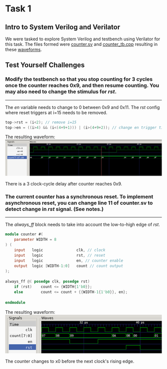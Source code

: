 # Task 1

## Intro to System Verilog and Verilator

We were tasked to explore System Verilog and testbench using Verilator for this task. The files formed were [counter.sv](counter.sv) and [counter_tb.cpp](counter_tb.cpp) resulting in these [waveforms](counter.vcd).

## Test Yourself Challenges

### Modify the testbench so that you stop counting for 3 cycles once the counter reaches 0x9, and then resume counting.  You may also need to change the stimulus for _rst_.
---

The _en_ variable needs to change to 0 between 0x9 and 0x11. The _rst_ config where reset triggers at i=15 needs to be removed.

```cpp
top->rst = (i<2); // remove i=15
top->en = ((i>4) && (i<(4+9+1))) | (i>(4+9+2)); // change en trigger timing
```

The resulting waveform:
![testyourself1waveform](testyourself/images/testyourself1waveform.png)

There is a 3 clock-cycle delay after counter reaches 0x9.

### The current counter has a synchronous reset. To implement asynchronous reset, you can change line 11 of counter.sv to detect change in _rst_ signal.  (See notes.)
---

The _always\_ff_ block needs to take into account the low-to-high edge of _rst_.

```verilog
module counter #(
    parameter WIDTH = 8
) (
    input   logic               clk, // clock
    input   logic               rst, // reset
    input   logic               en, // counter enable
    output  logic [WIDTH-1:0]   count // count output
);

always_ff @( posedge clk, posedge rst)
    if (rst)    count <= {WIDTH{1'b0}};
    else        count <= count + {{WIDTH-1{1'b0}}, en};
    
endmodule
```

The resulting waveform:
![testyourself2waveform](testyourself/images/testyourself2waveform.png)

The counter changes to x0 before the next clock's rising edge.